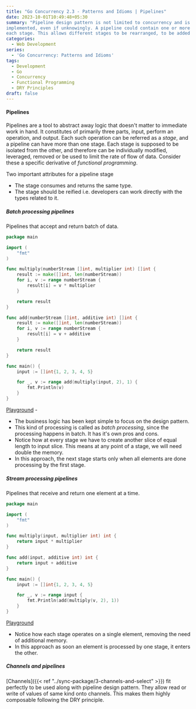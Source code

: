 ```yaml
---
title: "Go Concurrency 2.3 - Patterns and Idioms | Pipelines"
date: 2023-10-01T10:49:48+05:30
summary: "Pipeline design pattern is not limited to concurrency and is something that every programmer has followed or 
implemented, even if unknowingly. A pipeline could contain one or more stages, ideally limiting single responsibility to 
each stage. This allows different stages to be rearranged, to be added or removed."
categories:
  - Web Development
series:
  - 'Go Concurrency: Patterns and Idioms'
tags:
  - Development
  - Go
  - Concurrency
  - Functional Programming
  - DRY Principles 
draft: false
---
```

#### Pipelines
Pipelines are a tool to abstract away logic that doesn't matter to immediate work in hand. It constitutes of primarily 
three parts, input, perform an operation, and output. Each such operation can be referred as a *stage*, and 
a pipeline can have more than one stage. Each stage is supposed to be isolated from the other, and therefore can be 
individually modified, leveraged, removed or be used to limit the rate of flow of data. Consider these a specific 
derivative of *functional programming*.

Two important attributes for a  pipeline stage
- The stage consumes and returns the same type.
- The stage should be reified i.e. developers can work directly with the types related to it.

##### Batch processing pipelines
Pipelines that accept and return batch of data.
```Go
package main

import (
	"fmt"
)

func multiply(numberStream []int, multiplier int) []int {
	result := make([]int, len(numberStream))
	for i, v := range numberStream {
		result[i] = v * multiplier
	}

	return result
}

func add(numberStream []int, additive int) []int {
	result := make([]int, len(numberStream))
	for i, v := range numberStream {
		result[i] = v + additive
	}

	return result
}

func main() {
	input := []int{1, 2, 3, 4, 5}

	for _, v := range add(multiply(input, 2), 1) {
		fmt.Println(v)
	}
}
```
[Playground](https://go.dev/play/p/Vo3_IL8JmSI) -
- The business logic has been kept simple to focus on the design pattern.
- This kind of processing is called as *batch processing*, since the processing happens in batch. It has it's own pros and cons.
- Notice how at every stage we have to create another slice of equal length to input slice. This means at any point of a stage, we will need double the memory.
- In this approach, the next stage starts only when all elements are done processing by the first stage.

##### Stream processing pipelines
Pipelines that receive and return one element at a time.
```Go 
package main

import (
	"fmt"
)

func multiply(input, multiplier int) int {
	return input * multiplier
}

func add(input, additive int) int {
	return input + additive
}

func main() {
	input := []int{1, 2, 3, 4, 5}

	for _, v := range input {
		fmt.Println(add(multiply(v, 2), 1))
	}
}
```
[Playground](https://go.dev/play/p/hjkAIjsliZM)
- Notice how each stage operates on a single element, removing the need of additional memory.
- In this approach as soon an element is processed by one stage, it enters the other.

##### Channels and pipelines
[Channels]({{< ref "../sync-package/3-channels-and-select" >}}) fit perfectly to be used along with pipeline design pattern. They allow read or write of values of same kind onto channels. This makes them highly composable following the DRY principle.  

